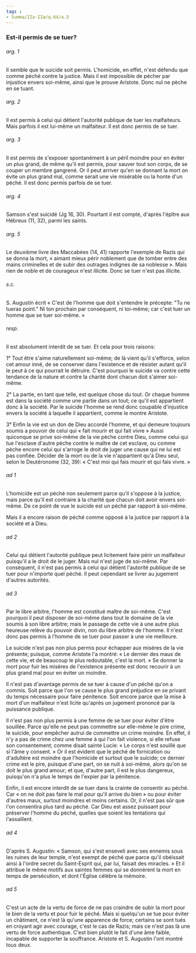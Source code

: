 ```yaml
---
tags : 
- Summa/IIa-IIæ/q.64/a.5
---
```


### Est-il permis de se tuer?

###### arg. 1
Il semble que le suicide soit permis. L'homicide, en effet, n'est défendu que comme péché contre la justice. Mais il est impossible de pécher par injustice envers soi-même, ainsi que le prouve Aristote. Donc nul ne pèche en se tuant. 

###### arg. 2
Il est permis à celui qui détient l'autorité publique de tuer les malfaiteurs. Mais parfois il est lui-même un malfaiteur. Il est donc permis de se tuer. 

###### arg. 3
Il est permis de s'exposer spontanément à un péril moindre pour en éviter un plus grand, de même qu'il est permis, pour sauver tout son corps, de se couper un membre gangrené. Or il peut arriver qu'en se donnant la mort on évite un plus grand mal, comme serait une vie misérable ou la honte d'un péché. Il est donc permis parfois de se tuer. 

###### arg. 4
Samson s'est suicidé (Jg 16, 30). Pourtant il est compté, d'après l'épître aux Hébreux (11, 32), parmi les saints. 

###### arg. 5
Le deuxième livre des Maccabées (14, 41) rapporte l'exemple de Razis qui se donna la mort, « aimant mieux périr noblement que de tomber entre des mains criminelles et de subir des outrages indignes de sa noblesse ». Mais rien de noble et de courageux n'est illicite. Donc se tuer n'est pas illicite. 

###### s.c.
S. Augustin écrit « C'est de l'homme que doit s'entendre le précepte: "Tu ne tueras point." Ni ton prochain par conséquent, ni toi-même; car c'est tuer un homme que se tuer soi-même. » 

###### resp.
Il est absolument interdit de se tuer. Et cela pour trois raisons: 

1° Tout être s'aime naturellement soi-même; de là vient qu'il s'efforce, selon cet amour inné, de se conserver dans l'existence et de résister autant qu'il le peut à ce qui pourrait le détruire. C'est pourquoi le suicide va contre cette tendance de la nature et contre la charité dont chacun doit s'aimer soi-même. 

2° La partie, en tant que telle, est quelque chose du tout. Or chaque homme est dans la société comme une partie dans un tout; ce qu'il est appartient donc à la société. Par le suicide l'homme se rend donc coupable d'injustice envers la société à laquelle il appartient, comme le montre Aristote. 

3° Enfin la vie est un don de Dieu accordé l'homme, et qui demeure toujours soumis a pouvoir de celui qui « fait mourir et qui fait vivre » Aussi quiconque se prive soi-même de la vie pèche contre Dieu, comme celui qui tue l'esclave d'autre pèche contre le maître de cet esclave, ou comme pèche encore celui qui s'arroge le droit de juger une cause qui ne lui est pas confiée. Décider de la mort ou de la vie n'appartient qu'à Dieu seul, selon le Deutéronome (32, 39): « C'est moi qui fais mourir et qui fais vivre. » 

###### ad 1
L'homicide est un péché non seulement parce qu'il s'oppose à la justice, mais parce qu'il est contraire à la charité que chacun doit avoir envers soi-même. De ce point de vue le suicide est un péché par rapport à soi-même. 

Mais il a encore raison de péché comme opposé à la justice par rapport à la société et à Dieu. 

###### ad 2
Celui qui détient l'autorité publique peut licitement faire périr un malfaiteur puisqu'il a le droit de le juger. Mais nul n'est juge de soi-même. Par conséquent, il n'est pas permis à celui qui détient l'autorité publique de se tuer pour n'importe quel péché. Il peut cependant se livrer au jugement d'autres autorités. 

###### ad 3
Par le libre arbitre, l'homme est constitué maître de soi-même. C'est pourquoi il peut disposer de soi-même dans tout le domaine de la vie soumis à son libre arbitre; mais le passage de cette vie à une autre plus heureuse relève du pouvoir divin, non du libre arbitre de l'homme. Il n'est donc pas permis à l'homme de se tuer pour passer à une vie meilleure. 

Le suicide n'est pas non plus permis pour échapper aux misères de la vie présente; puisque, comme Aristote l'a montré: « Le dernier des maux de cette vie, et de beaucoup le plus redoutable, c'est la mort. » Se donner la mort pour fuir les misères de l'existence présente est donc recourir à un plus grand mal pour en éviter un moindre. 

Il n'est pas d'avantage permis de se tuer à cause d'un péché qu'on a commis. Soit parce que l'on se cause le plus grand préjudice en se privant du temps nécessaire pour faire pénitence. Soit encore parce que la mise à mort d'un malfaiteur n'est licite qu'après un jugement prononcé par la puissance publique. 

Il n'est pas non plus permis à une femme de se tuer pour éviter d'être souillée. Parce qu'elle ne peut pas commettre sur elle-même le pire crime, le suicide, pour empêcher autrui de commettre un crime moindre. En effet, il n'y a pas de crime chez une femme à qui l'on fait violence, si elle refuse son consentement; comme disait sainte Lucie: « Le corps n'est souillé que si l'âme y consent. » Or il est évident que le péché de fornication ou d'adultère est moindre que l'homicide et surtout que le suicide; ce dernier crime est le pire, puisque d'une part, on se nuit à soi-même, alors qu'on se doit le plus grand amour; et que, d'autre part, il est le plus dangereux, puisqu'on n'a plus le temps de l'expier par la pénitence. 

Enfin, il est encore interdit de se tuer dans la crainte de consentir au péché. Car « on ne doit pas faire le mal pour qu'il arrive du bien » ou pour éviter d'autres maux, surtout moindres et moins certains. Or, il n'est pas sûr que l'on consentira plus tard au péché. Car Dieu est assez puissant pour préserver l'homme du péché, quelles que soient les tentations qui l'assaillent. 

###### ad 4
D'après S. Augustin: « Samson, qui s'est enseveli avec ses ennemis sous les ruines de leur temple, n'est exempt de péché que parce qu'il obéissait ainsi à l'ordre secret du Saint-Esprit qui, par lui, faisait des miracles. » Et il attribue le même motifs aux saintes femmes qui se donnèrent la mort en temps de persécution, et dont l'Église célèbre la mémoire. 

###### ad 5
C'est un acte de la vertu de force de ne pas craindre de subir la mort pour le bien de la vertu et pour fuir le péché. Mais si quelqu'un se tue pour éviter un châtiment, ce n'est là qu'une apparence de force; certains se sont tués en croyant agir avec courage, c'est le cas de Razis; mais ce n'est pas là une vertu de force authentique. C'est bien plutôt le fait d'une âme faible, incapable de supporter la souffrance. Aristote et S. Augustin l'ont montré tous deux. 

